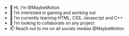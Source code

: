 - 👋 Hi, I’m @MaybeMotion
- 👀 I’m interested in gaming and working out
- 🌱 I’m currently learning HTML, CSS, Javascript and C++
- 💞️ I’m looking to collaborate on any project 
- 📫 Reach out to me on all socials medias @MaybeMotion

<!---
MaybeMotion/MaybeMotion is a ✨ special ✨ repository because its `README.md` (this file) appears on your GitHub profile.
You can click the Preview link to take a look at your changes.
--->
